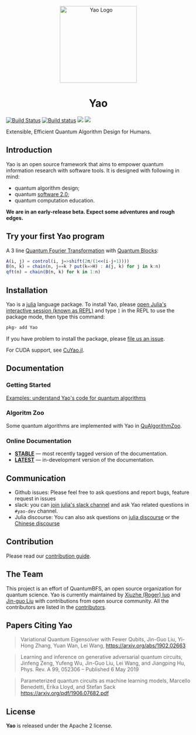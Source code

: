 <div align="center"> <img
src="https://rawgit.com/QuantumBFS/Yao.jl/master/docs/src/assets/logo.svg"
alt="Yao Logo" width="210"></img>
<h1>Yao</h1>
</div>


[![Build Status](https://travis-ci.org/QuantumBFS/Yao.jl.svg?branch=master)](https://travis-ci.org/QuantumBFS/Yao.jl)
[![Build status](https://ci.appveyor.com/api/projects/status/kjagpnqoetugmuxt?svg=true)](https://ci.appveyor.com/project/Roger-luo/yao-jl)
[![](https://img.shields.io/badge/docs-stable-blue.svg)](https://QuantumBFS.github.io/Yao.jl/stable)
[![](https://img.shields.io/badge/docs-latest-blue.svg)](https://QuantumBFS.github.io/Yao.jl/latest)

Extensible, Efficient Quantum Algorithm Design for Humans.

## Introduction

Yao is an open source framework that aims to empower quantum information research with software tools. It is designed with following in mind:

- quantum algorithm design;
- quantum [software 2.0](https://medium.com/@karpathy/software-2-0-a64152b37c35);
- quantum computation education.

**We are in an early-release beta. Expect some adventures and rough edges.**

## Try your first Yao program

A 3 line [Quantum Fourier Transformation](https://quantumbfs.github.io/Yao.jl/latest/examples/QFT/) with [Quantum Blocks](https://quantumbfs.github.io/Yao.jl/latest/man/blocks/):

```julia
A(i, j) = control(i, j=>shift(2π/(1<<(i-j+1))))
B(n, k) = chain(n, j==k ? put(k=>H) : A(j, k) for j in k:n)
qft(n) = chain(B(n, k) for k in 1:n)
```

## Installation

Yao is a [julia](https://julialang.org/) language package. To install Yao, please [open Julia's interactive session (known as REPL)](https://docs.julialang.org/en/v1/manual/getting-started/) and type `]` in the REPL to use the package mode, then type this command:

```julia
pkg> add Yao
```

If you have problem to install the package, please [file us an issue](https://github.com/QuantumBFS/Yao.jl/issues/new).

For CUDA support, see [CuYao.jl](https://github.com/QuantumBFS/CuYao.jl).

## Documentation

### Getting Started

[Examples: understand Yao's code for quantum algorithms](https://quantumbfs.github.io/Yao.jl/stable/#Getting-Started-1)

### Algoritm Zoo

Some quantum algorithms are implemented with Yao in [QuAlgorithmZoo](https://github.com/QuantumBFS/QuAlgorithmZoo.jl).

### Online Documentation

- [**STABLE**](https://quantumbfs.github.io/Yao.jl/stable) — most recently tagged version of the documentation.
- [**LATEST**](https://quantumbfs.github.io/Yao.jl/latest) — in-development version of the documentation.

## Communication

- Github issues: Please feel free to ask questions and report bugs, feature request in issues
- slack: you can [join julia's slack channel](https://slackinvite.julialang.org/) and ask Yao related questions in `#yao-dev` channel.
- Julia discourse: You can also ask questions on [julia discourse](https://discourse.julialang.org/) or the [Chinese discourse](https://discourse.juliacn.com/)

## Contribution

Please read our [contribution guide]().

## The Team

This project is an effort of QuantumBFS, an open source organization for quantum science. Yao is currently maintained by [Xiuzhe (Roger) luo](https://github.com/Roger-luo) and [Jin-guo Liu](https://github.com/GiggleLiu) with contributions from open source community. All the contributors are listed in the [contributors](https://github.com/QuantumBFS/Yao.jl/graphs/contributors).

## Papers Citing Yao

> Variational Quantum Eigensolver with Fewer Qubits,
> Jin-Guo Liu, Yi-Hong Zhang, Yuan Wan, Lei Wang,
> https://arxiv.org/abs/1902.02663

> Learning and inference on generative adversarial quantum circuits,
> Jinfeng Zeng, Yufeng Wu, Jin-Guo Liu, Lei Wang, and Jiangping Hu,
> Phys. Rev. A 99, 052306 – Published 6 May 2019

> Parameterized quantum circuits as machine learning models,
> Marcello Benedetti, Erika Lloyd, and Stefan Sack
> https://arxiv.org/pdf/1906.07682.pdf

## License

**Yao** is released under the Apache 2 license.
